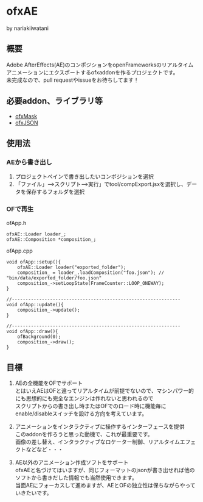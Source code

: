 # ofxAE
by nariakiiwatani

## 概要
Adobe AfterEffects(AE)のコンポジションをopenFrameworksのリアルタイムアニメーションにエクスポートするofxaddonを作るプロジェクトです。  
未完成なので、pull requestやissueをお待ちしてます！

## 必要addon、ライブラリ等
- [ofxMask](https://github.com/nariakiiwatani/ofxMask "ofxMask")
- [ofxJSON](https://github.com/jefftimesten/ofxJSON "ofxJSON")

## 使用法
### AEから書き出し
1. プロジェクトペインで書き出したいコンポジションを選択
2. 「ファイル」-->スクリプト-->実行」でtool/compExport.jsxを選択し、データを保存するフォルダを選択

### OFで再生
ofApp.h  

	ofxAE::Loader loader_;
	ofxAE::Composition *composition_;
ofApp.cpp  

	void ofApp::setup(){
		ofxAE::Loader loader("exported_folder");
		composition_ = loader_.loadComposition("foo.json");	// "bin/data/exported_folder/foo.json"
		composition_->setLoopState(FrameCounter::LOOP_ONEWAY);
	}

	//--------------------------------------------------------------
	void ofApp::update(){
		composition_->update();
	}

	//--------------------------------------------------------------
	void ofApp::draw(){
		ofBackground(0);
		composition_->draw();
	}

## 目標
1. AEの全機能をOFでサポート  
とはいえAEはOFと違ってリアルタイムが前提でないので、マシンパワー的にも思想的にも完全なエンジンは作れないと思われるので  
スクリプトからの書き出し時またはOFでのロード時に機能毎にenable/disableスイッチを設ける方向を考えています。  

2. アニメーションをインタラクティブに操作するインターフェースを提供  
このaddonを作ろうと思った動機で、これが最重要です。  
画像の差し替え、インタラクティブなロケーター制御、リアルタイムエフェクトなどなど・・・  

3. AE以外のアニメーション作成ソフトをサポート  
ofxAEと名づけてはいますが、同じフォーマットのjsonが書き出せれば他のソフトから書きだした情報でも当然使用できます。  
当面AEにフォーカスして進めますが、AEとOFの独立性は保ちながらやっていきたいです。  
